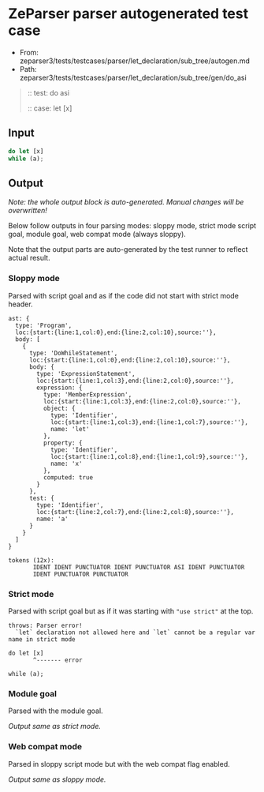 # ZeParser parser autogenerated test case

- From: zeparser3/tests/testcases/parser/let_declaration/sub_tree/autogen.md
- Path: zeparser3/tests/testcases/parser/let_declaration/sub_tree/gen/do_asi

> :: test: do asi
>
> :: case: let [x]

## Input


`````js
do let [x]
while (a);
`````

## Output

_Note: the whole output block is auto-generated. Manual changes will be overwritten!_

Below follow outputs in four parsing modes: sloppy mode, strict mode script goal, module goal, web compat mode (always sloppy).

Note that the output parts are auto-generated by the test runner to reflect actual result.

### Sloppy mode

Parsed with script goal and as if the code did not start with strict mode header.

`````
ast: {
  type: 'Program',
  loc:{start:{line:1,col:0},end:{line:2,col:10},source:''},
  body: [
    {
      type: 'DoWhileStatement',
      loc:{start:{line:1,col:0},end:{line:2,col:10},source:''},
      body: {
        type: 'ExpressionStatement',
        loc:{start:{line:1,col:3},end:{line:2,col:0},source:''},
        expression: {
          type: 'MemberExpression',
          loc:{start:{line:1,col:3},end:{line:2,col:0},source:''},
          object: {
            type: 'Identifier',
            loc:{start:{line:1,col:3},end:{line:1,col:7},source:''},
            name: 'let'
          },
          property: {
            type: 'Identifier',
            loc:{start:{line:1,col:8},end:{line:1,col:9},source:''},
            name: 'x'
          },
          computed: true
        }
      },
      test: {
        type: 'Identifier',
        loc:{start:{line:2,col:7},end:{line:2,col:8},source:''},
        name: 'a'
      }
    }
  ]
}

tokens (12x):
       IDENT IDENT PUNCTUATOR IDENT PUNCTUATOR ASI IDENT PUNCTUATOR
       IDENT PUNCTUATOR PUNCTUATOR
`````

### Strict mode

Parsed with script goal but as if it was starting with `"use strict"` at the top.

`````
throws: Parser error!
  `let` declaration not allowed here and `let` cannot be a regular var name in strict mode

do let [x]
       ^------- error

while (a);
`````


### Module goal

Parsed with the module goal.

_Output same as strict mode._

### Web compat mode

Parsed in sloppy script mode but with the web compat flag enabled.

_Output same as sloppy mode._
